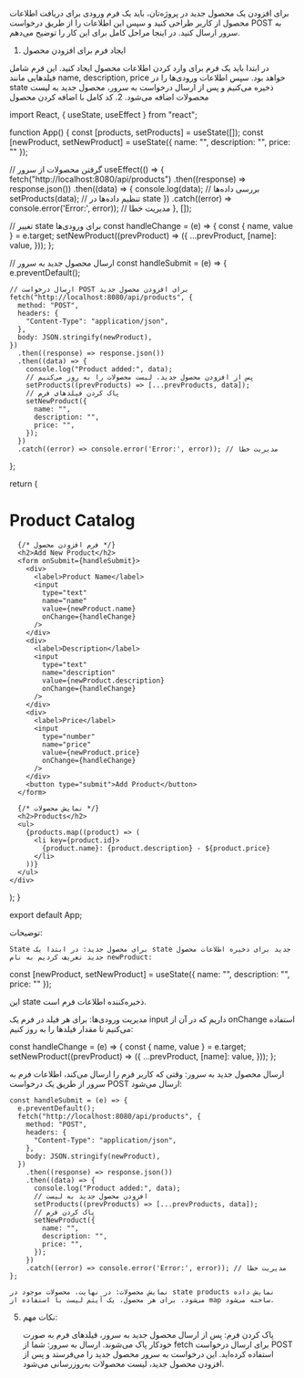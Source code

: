 برای افزودن یک محصول جدید در پروژه‌تان، باید یک فرم ورودی برای دریافت اطلاعات محصول از کاربر طراحی کنید و سپس این اطلاعات را از طریق درخواست POST به سرور ارسال کنید. در اینجا مراحل کامل برای این کار را توضیح می‌دهم.
1. ایجاد فرم برای افزودن محصول

در ابتدا باید یک فرم برای وارد کردن اطلاعات محصول ایجاد کنید. این فرم شامل فیلدهایی مانند name, description, price خواهد بود. سپس اطلاعات ورودی‌ها را در state ذخیره می‌کنیم و پس از ارسال درخواست به سرور، محصول جدید به لیست محصولات اضافه می‌شود.
2. کد کامل با اضافه کردن محصول

import React, { useState, useEffect } from "react";

function App() {
const [products, setProducts] = useState([]);
const [newProduct, setNewProduct] = useState({
name: "",
description: "",
price: ""
});

// گرفتن محصولات از سرور
useEffect(() => {
fetch("http://localhost:8080/api/products")
.then((response) => response.json())
.then((data) => {
console.log(data); // بررسی داده‌ها
setProducts(data); // تنظیم داده‌ها در state
})
.catch((error) => console.error('Error:', error)); // مدیریت خطا
}, []);

// تغییر state برای ورودی‌ها
const handleChange = (e) => {
const { name, value } = e.target;
setNewProduct((prevProduct) => ({
...prevProduct,
[name]: value,
}));
};

// ارسال محصول جدید به سرور
const handleSubmit = (e) => {
e.preventDefault();

    // ارسال درخواست POST برای افزودن محصول جدید
    fetch("http://localhost:8080/api/products", {
      method: "POST",
      headers: {
        "Content-Type": "application/json",
      },
      body: JSON.stringify(newProduct),
    })
      .then((response) => response.json())
      .then((data) => {
        console.log("Product added:", data);
        // پس از افزودن محصول جدید، لیست محصولات را به روز می‌کنیم
        setProducts((prevProducts) => [...prevProducts, data]);
        // پاک کردن فیلدهای فرم
        setNewProduct({
          name: "",
          description: "",
          price: "",
        });
      })
      .catch((error) => console.error('Error:', error)); // مدیریت خطا
};

return (
<div>
<h1>Product Catalog</h1>

      {/* فرم افزودن محصول */}
      <h2>Add New Product</h2>
      <form onSubmit={handleSubmit}>
        <div>
          <label>Product Name</label>
          <input
            type="text"
            name="name"
            value={newProduct.name}
            onChange={handleChange}
          />
        </div>
        <div>
          <label>Description</label>
          <input
            type="text"
            name="description"
            value={newProduct.description}
            onChange={handleChange}
          />
        </div>
        <div>
          <label>Price</label>
          <input
            type="number"
            name="price"
            value={newProduct.price}
            onChange={handleChange}
          />
        </div>
        <button type="submit">Add Product</button>
      </form>

      {/* نمایش محصولات */}
      <h2>Products</h2>
      <ul>
        {products.map((product) => (
          <li key={product.id}>
            {product.name}: {product.description} - ${product.price}
          </li>
        ))}
      </ul>
    </div>
);
}

export default App;

توضیحات:

    State برای محصول جدید: در ابتدا یک state جدید برای ذخیره اطلاعات محصول جدید تعریف کردیم به نام newProduct:

const [newProduct, setNewProduct] = useState({
name: "",
description: "",
price: ""
});

این state ذخیره‌کننده اطلاعات فرم است.

مدیریت ورودی‌ها: برای هر فیلد در فرم یک input داریم که در آن از onChange استفاده می‌کنیم تا مقدار فیلدها را به روز کنیم:

const handleChange = (e) => {
const { name, value } = e.target;
setNewProduct((prevProduct) => ({
...prevProduct,
[name]: value,
}));
};

ارسال محصول جدید به سرور: وقتی که کاربر فرم را ارسال می‌کند، اطلاعات فرم به سرور از طریق یک درخواست POST ارسال می‌شود:

    const handleSubmit = (e) => {
      e.preventDefault();
      fetch("http://localhost:8080/api/products", {
        method: "POST",
        headers: {
          "Content-Type": "application/json",
        },
        body: JSON.stringify(newProduct),
      })
        .then((response) => response.json())
        .then((data) => {
          console.log("Product added:", data);
          // افزودن محصول جدید به لیست
          setProducts((prevProducts) => [...prevProducts, data]);
          // پاک کردن فرم
          setNewProduct({
            name: "",
            description: "",
            price: "",
          });
        })
        .catch((error) => console.error('Error:', error)); // مدیریت خطا
    };

    نمایش محصولات: در نهایت، محصولات موجود در state products نمایش داده می‌شود. برای هر محصول، یک آیتم لیست با استفاده از map ساخته می‌شود.

5. نکات مهم:

   پاک کردن فرم: پس از ارسال محصول جدید به سرور، فیلدهای فرم به صورت خودکار پاک می‌شوند.
   ارسال به سرور: شما از fetch برای ارسال درخواست POST استفاده کرده‌اید. این درخواست به سرور محصول جدید را می‌فرستد و پس از افزودن محصول جدید، لیست محصولات به‌روزرسانی می‌شود.

